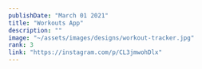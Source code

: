```yaml
---
publishDate: "March 01 2021"
title: "Workouts App"
description: ""
image: "~/assets/images/designs/workout-tracker.jpg"
rank: 3
link: "https://instagram.com/p/CL3jmwohDlx"
---
```


